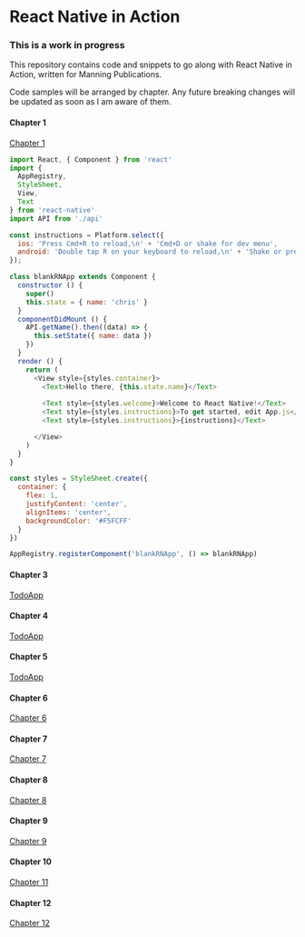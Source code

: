 # React Native in Action

### This is a work in progress

This repository contains code and snippets to go along with React Native in Action, written for Manning Publications.

Code samples will be arranged by chapter. Any future breaking changes will be updated as soon as I am aware of them.

#### Chapter 1

[Chapter 1](https://github.com/dabit3/react-native-in-action/tree/chapter1)

```js
import React, { Component } from 'react'
import {
  AppRegistry,
  StyleSheet,
  View,
  Text
} from 'react-native'
import API from './api'

const instructions = Platform.select({
  ios: 'Press Cmd+R to reload,\n' + 'Cmd+D or shake for dev menu',
  android: 'Double tap R on your keyboard to reload,\n' + 'Shake or press menu button for dev menu',
});

class blankRNApp extends Component {
  constructor () {
    super()
    this.state = { name: 'chris' }
  }
  componentDidMount () {
    API.getName().then((data) => {
      this.setState({ name: data })
    })
  }
  render () {
    return (
      <View style={styles.container}>
        <Text>Hello there, {this.state.name}</Text>
      
        <Text style={styles.welcome}>Welcome to React Native!</Text>
        <Text style={styles.instructions}>To get started, edit App.js</Text>
        <Text style={styles.instructions}>{instructions}</Text>

      </View>
    )
  }
}

const styles = StyleSheet.create({
  container: {
    flex: 1,
    justifyContent: 'center',
    alignItems: 'center',
    backgroundColor: '#F5FCFF'
  }
})

AppRegistry.registerComponent('blankRNApp', () => blankRNApp)
```

#### Chapter 3

[TodoApp](https://github.com/dabit3/react-native-in-action/tree/chapter3)

#### Chapter 4

[TodoApp](https://github.com/dabit3/react-native-in-action/tree/chapter4)

#### Chapter 5

[TodoApp](https://github.com/dabit3/react-native-in-action/tree/chapter5)

#### Chapter 6

[Chapter 6](https://github.com/dabit3/react-native-in-action/tree/chapter6)

#### Chapter 7

[Chapter 7](https://github.com/dabit3/react-native-in-action/tree/chapter7)

#### Chapter 8
[Chapter 8](https://github.com/dabit3/react-native-in-action/tree/chapter8)

#### Chapter 9
[Chapter 9](https://github.com/dabit3/react-native-in-action/tree/chapter9)

#### Chapter 10
[Chapter 11](https://github.com/dabit3/react-native-in-action/tree/chapter10)

#### Chapter 12
[Chapter 12](https://github.com/dabit3/react-native-in-action/tree/chapter12)
